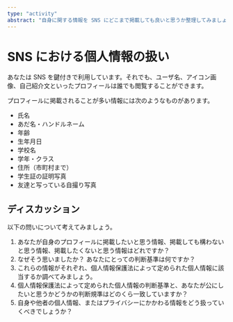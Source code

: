 ```yaml
---
type: "activity"
abstract: "自身に関する情報を SNS にどこまで掲載しても良いと思うか整理してみましょう。"
---
```


# SNS における個人情報の扱い

あなたは SNS を鍵付きで利用しています。それでも、ユーザ名、アイコン画像、自己紹介文といったプロフィールは誰でも閲覧することができます。

プロフィールに掲載されることが多い情報には次のようなものがあります。

- 氏名
- あだ名・ハンドルネーム
- 年齢
- 生年月日
- 学校名
- 学年・クラス
- 住所（市町村まで）
- 学生証の証明写真
- 友達と写っている自撮り写真

## ディスカッション

以下の問いについて考えてみましょう。

1. あなたが自身のプロフィールに掲載したいと思う情報、掲載しても構わないと思う情報、掲載したくないと思う情報はどれですか？
2. なぜそう思いましたか？ あなたにとっての判断基準は何ですか？
3. これらの情報がそれぞれ、個人情報保護法によって定められた個人情報に該当するか調べてみましょう。
4. 個人情報保護法によって定められた個人情報の判断基準と、あなたが公にしたいと思うかどうかの判断規準はどのくら一致していますか？
5. 自身や他者の個人情報、またはプライバシーにかかわる情報をどう扱っていくべきでしょうか？
